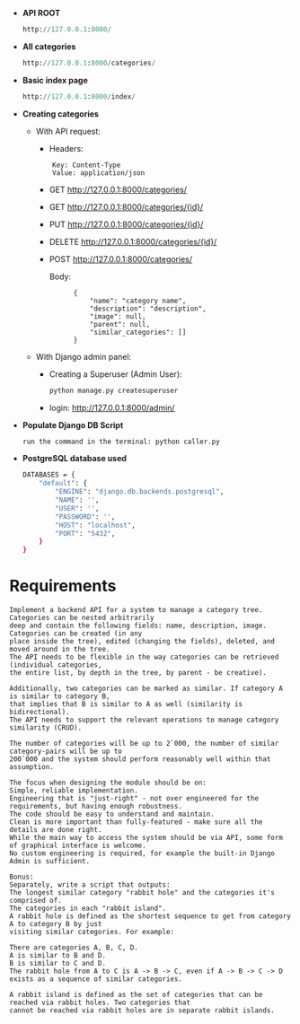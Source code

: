 

* **API ROOT**

    ```python
    http://127.0.0.1:8000/
    ```

* **All categories**

    ```python
    http://127.0.0.1:8000/categories/
    ```

* **Basic index page**

    ```python
    http://127.0.0.1:8000/index/
    ```

* **Creating categories**

    - With API request:
        - Headers:

        ```
            Key: Content-Type
            Value: application/json
        ```

        - GET http://127.0.0.1:8000/categories/
        - GET http://127.0.0.1:8000/categories/{id}/
        - PUT http://127.0.0.1:8000/categories/{id}/
        - DELETE http://127.0.0.1:8000/categories/{id}/
        - POST http://127.0.0.1:8000/categories/

            Body:
            
                    {
                        "name": "category name",
                        "description": "description",
                        "image": null,
                        "parent": null,
                        "similar_categories": []
                    }

    - With Django admin panel:
        - Creating a Superuser (Admin User):

            ```python
            python manage.py createsuperuser
            ```
        - login: http://127.0.0.1:8000/admin/

*  **Populate Django DB Script**

    ```bash
    run the command in the terminal: python caller.py
    ```

* **PostgreSQL database used**

    ```bash
    DATABASES = {
        "default": {
            "ENGINE": "django.db.backends.postgresql",
            "NAME": '',
            "USER": '',
            "PASSWORD": '',
            "HOST": "localhost",
            "PORT": "5432",
        }
    }

    ```


# Requirements

```
Implement a backend API for a system to manage a category tree. Categories can be nested arbitrarily 
deep and contain the following fields: name, description, image. Categories can be created (in any 
place inside the tree), edited (changing the fields), deleted, and moved around in the tree. 
The API needs to be flexible in the way categories can be retrieved (individual categories, 
the entire list, by depth in the tree, by parent - be creative).
```

```
Additionally, two categories can be marked as similar. If category A is similar to category B, 
that implies that B is similar to A as well (similarity is bidirectional). 
The API needs to support the relevant operations to manage category similarity (CRUD).
```

```
The number of categories will be up to 2`000, the number of similar category-pairs will be up to 
200`000 and the system should perform reasonably well within that assumption.
```

```
The focus when designing the module should be on:
Simple, reliable implementation.
Engineering that is "just-right" - not over engineered for the requirements, but having enough robustness.
The code should be easy to understand and maintain.
Clean is more important than fully-featured - make sure all the details are done right.
While the main way to access the system should be via API, some form of graphical interface is welcome. 
No custom engineering is required, for example the built-in Django Admin is sufficient.
```

```
Bonus:
Separately, write a script that outputs:
The longest similar category "rabbit hole" and the categories it's comprised of.
The categories in each "rabbit island".
A rabbit hole is defined as the shortest sequence to get from category A to category B by just 
visiting similar categories. For example:
```

```
There are categories A, B, C, D.
A is similar to B and D.
B is similar to C and D.
The rabbit hole from A to C is A -> B -> C, even if A -> B -> C -> D exists as a sequence of similar categories.

A rabbit island is defined as the set of categories that can be reached via rabbit holes. Two categories that 
cannot be reached via rabbit holes are in separate rabbit islands.
```